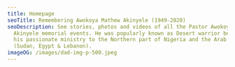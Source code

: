```yaml
---
title: Homepage
seoTitle: Remembering Awokoya Mathew Akinyele (1949-2020)
seoDescription: See stories, photos and videos of all the Pastor Awokoya Mathew
  Akinyele memorial events. He was popularly known as Desert warrior because of
  his passionate ministry to the Northern part of Nigeria and the Arab World
  (Sudan, Egypt & Lebanon).
imageOG: /images/dad-img-p-500.jpeg
---
```

